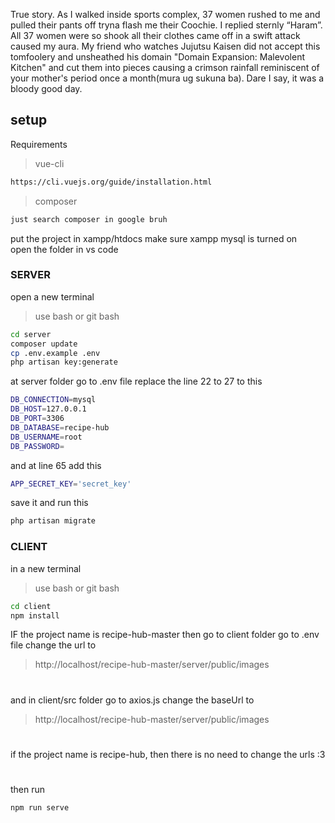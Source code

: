 True story. As I walked inside sports complex, 37 women rushed to me and pulled their pants off tryna flash me their Coochie. I replied sternly “Haram”. All 37 women were so shook all their clothes came off in a swift attack caused my aura. My friend who watches Jujutsu Kaisen did not accept this tomfoolery and unsheathed his domain "Domain Expansion: Malevolent Kitchen" and cut them into pieces causing a crimson rainfall reminiscent of your mother's period once a month(mura ug sukuna ba). Dare I say, it was a bloody good day.


## setup

Requirements
> vue-cli
```bash
https://cli.vuejs.org/guide/installation.html
```
> composer
```bash
just search composer in google bruh
```

put the project in xampp/htdocs 
make sure xampp mysql is turned on  
open the folder in vs code


### SERVER
open a new terminal 
> use bash or git bash
```bash
cd server
composer update
cp .env.example .env
php artisan key:generate
```
at server folder go to .env file 
replace the line 22 to 27 to this
```bash
DB_CONNECTION=mysql
DB_HOST=127.0.0.1
DB_PORT=3306
DB_DATABASE=recipe-hub
DB_USERNAME=root
DB_PASSWORD=
```
and at line 65 add this
```bash
APP_SECRET_KEY='secret_key'
```
save it and run this
```bash
php artisan migrate
```

### CLIENT
in a new terminal
> use bash or git bash
```bash
cd client
npm install
```
IF the project name is recipe-hub-master
then go to client folder
go to .env file
change the url to 
> http://localhost/recipe-hub-master/server/public/images
#  
and in client/src folder
go to axios.js
change the baseUrl to
> http://localhost/recipe-hub-master/server/public/images
#  
if the project name is recipe-hub, then there is no need to change the urls :3
#  
then run
```bash
npm run serve
```
